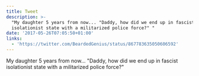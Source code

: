 ```yaml
---
title: Tweet
description: >-
  "My daughter 5 years from now... "Daddy, how did we end up in fascist
  isolationist state with a militarized police force?" "
date: '2017-05-26T07:05:50+01:00'
links:
  - 'https://twitter.com/BeardedGenius/status/867783635050606592'
---
```

My daughter 5 years from now... "Daddy, how did we end up in fascist isolationist state with a militarized police force?" 
